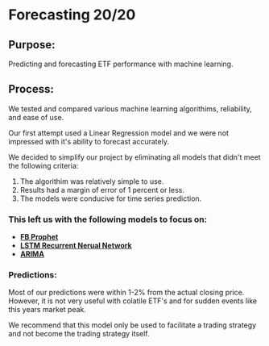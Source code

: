 # Forecasting 20/20

## Purpose:
Predicting and forecasting ETF performance with machine learning.

## Process:

We tested and compared various machine learning algorithims, reliability, and ease of use.

Our first attempt used a Linear Regression model and we were not impressed with it's ability to forecast accurately. 

We decided to simplify our project by eliminating all models that didn't meet the following criteria:

1. The algorithim was relatively simple to use.
2. Results had a margin of error of 1 percent or less. 
3. The models were conducive for time series prediction.

### This left us with the following models to focus on:

- [**FB Prophet**](https://facebook.github.io/prophet/)
- [**LSTM Recurrent Nerual Network**](https://pythonprogramming.net/rnn-tensorflow-python-machine-learning-tutorial/)
- [**ARIMA**](https://en.wikipedia.org/wiki/Autoregressive_integrated_moving_average/)

### Predictions:

Most of our predictions were within 1-2% from the actual closing price. However, it is not very useful with colatile ETF's and for sudden events like this years market peak.

We recommend that this model only be used to facilitate a trading strategy and not become the trading strategy itself.

